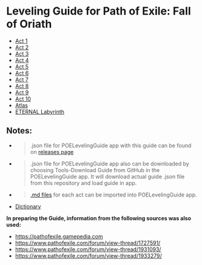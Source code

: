 # Leveling Guide for Path of Exile: Fall of Oriath

- [Act 1](src/Act_1.md)
- [Act 2](src/Act_2.md)
- [Act 3](src/Act_3.md)
- [Act 4](src/Act_4.md)
- [Act 5](src/Act_5.md)
- [Act 6](src/Act_6.md)
- [Act 7](src/Act_7.md)
- [Act 8](src/Act_8.md)
- [Act 9](src/Act_9.md)
- [Act 10](src/Act_10.md)
- [Atlas](src/Atlas.md)
- [ETERNAL Labyrinth](src/Eternal_Labyrinth.md)

## Notes:

- >.json file for POELevelingGuide app with this guide can be found on [releases page](https://github.com/Doberm4n/POELevelingGuide/releases/latest) 
- >.json file for POELevelingGuide app also can be downloaded by choosing Tools-Download Guide from GitHub in the POELevelingGuide app. It will download actual guide .json file from this repository and load guide in app.  
- >[.md files](src) for each act can be imported into POELevelingGuide app. 

- [Dictionary](OptionalGuideText/Dictionary.md)

**In preparing the Guide, information from the following sources was also used:**
- https://pathofexile.gamepedia.com  
- https://www.pathofexile.com/forum/view-thread/1727591/  
- https://www.pathofexile.com/forum/view-thread/1931093/  
- https://www.pathofexile.com/forum/view-thread/1933279/


